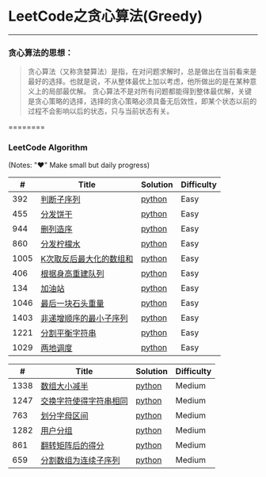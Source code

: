 # LeetCode之贪心算法(Greedy)

---

### 贪心算法的思想：
>贪心算法（又称贪婪算法）是指，在对问题求解时，总是做出在当前看来是最好的选择。也就是说，不从整体最优上加以考虑，他所做出的是在某种意义上的局部最优解。
>贪心算法不是对所有问题都能得到整体最优解，关键是贪心策略的选择，选择的贪心策略必须具备无后效性，即某个状态以前的过程不会影响以后的状态，只与当前状态有关。

========

### LeetCode Algorithm

(Notes: "&hearts;" Make small but daily progress)


| # | Title | Solution | Difficulty |
|---| ----- | -------- | ---------- |
|392|[判断子序列](https://leetcode-cn.com/problems/is-subsequence/) | [python](../../daily/392_2020-03-17.md)|Easy|
|455|[分发饼干](https://leetcode-cn.com/problems/assign-cookies/) | [python](../../daily/455_2020-03-16.md)|Easy|
|944|[删列造序](https://leetcode-cn.com/problems/delete-columns-to-make-sorted/) | [python](../../daily/944_2020-03-16.md)|Easy|
|860|[分发柠檬水](https://leetcode-cn.com/problems/lemonade-change/) | [python](../../daily/860_2020-03-18.md)|Easy|
|1005|[K次取反后最大化的数组和](https://leetcode-cn.com/problems/maximize-sum-of-array-after-k-negations/) | [python](../../daily/1005_2020-03-18.md)|Easy|
|406|[根据身高重建队列](https://leetcode-cn.com/problems/queue-reconstruction-by-height/) | [python](../../daily/406_2020-03-19.md)|Easy|
|134|[加油站](https://leetcode-cn.com/problems/gas-station/) | [python](../../daily/134_2020-03-20.md)|Easy|
|1046|[最后一块石头重量](https://leetcode-cn.com/problems/last-stone-weight/) | [python](./daily/1046_2020-06-02.md)|Easy|
|1403|[非递增顺序的最小子序列](https://leetcode-cn.com/problems/minimum-subsequence-in-non-increasing-order/)| [python](./daily/1221_2020-06-02.md)|Easy|
|1221|[分割平衡字符串](https://leetcode-cn.com/problems/split-a-string-in-balanced-strings/)| [python](./daily/1403_2020-06-02.md)|Easy|
|1029|[两地调度](https://leetcode-cn.com/problems/two-city-scheduling/)| [python](./daily/1029_2020-06-02.md)|Easy|

| # | Title | Solution | Difficulty |
|---| ----- | -------- | ---------- |
|1338|[数组大小减半](https://leetcode-cn.com/problems/reduce-array-size-to-the-half/)| [python](./daily/1338_2020-06-03.md)|Medium|
|1247|[交换字符使得字符串相同](https://leetcode-cn.com/problems/minimum-swaps-to-make-strings-equal/)| [python](./daily/1247_2020-06-03.md)|Medium|
|763|[划分字母区间](https://leetcode-cn.com/problems/partition-labels/)| [python](./daily/763_2020-06-04.md)|Medium|
|1282|[用户分组](https://leetcode-cn.com/problems/group-the-people-given-the-group-size-they-belong-to/)| [python](./daily/1282_2020-06-04.md)|Medium|
|861|[翻转矩阵后的得分](https://leetcode-cn.com/problems/score-after-flipping-matrix/)| [python](./daily/861_2020-06-04.md)|Medium|
|659|[分割数组为连续子序列](https://leetcode-cn.com/problems/split-array-into-consecutive-subsequences/)| [python](./daily/659_2020-06-05.md)|Medium|
 